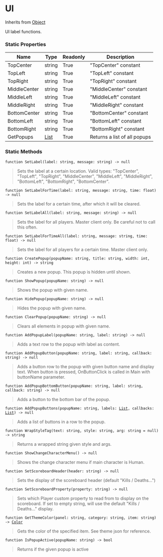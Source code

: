 # UI
Inherits from [Object](../objects/Object.md)

UI label functions.

### Static Properties
|Name|Type|Readonly|Description|
|---|---|---|---|
|TopCenter|string|True|"TopCenter" constant|
|TopLeft|string|True|"TopLeft" constant|
|TopRight|string|True|"TopRight" constant|
|MiddleCenter|string|True|"MiddleCenter" constant|
|MiddleLeft|string|True|"MiddleLeft" constant|
|MiddleRight|string|True|"MiddleRight" constant|
|BottomCenter|string|True|"BottomCenter" constant|
|BottomLeft|string|True|"BottomLeft" constant|
|BottomRight|string|True|"BottomRight" constant|
|GetPopups|[List](../objects/List.md)|True|Returns a list of all popups|


### Static Methods
<pre class="language-typescript"><code class="lang-typescript">function SetLabel(label: string, message: string) -> null</code></pre>
> Sets the label at a certain location. Valid types: "TopCenter", "TopLeft", "TopRight", "MiddleCenter", "MiddleLeft", "MiddleRight", "BottomLeft", "BottomRight", "BottomCenter".
> 
<pre class="language-typescript"><code class="lang-typescript">function SetLabelForTime(label: string, message: string, time: float) -> null</code></pre>
> Sets the label for a certain time, after which it will be cleared.
> 
<pre class="language-typescript"><code class="lang-typescript">function SetLabelAll(label: string, message: string) -> null</code></pre>
> Sets the label for all players. Master client only. Be careful not to call this often.
> 
<pre class="language-typescript"><code class="lang-typescript">function SetLabelForTimeAll(label: string, message: string, time: float) -> null</code></pre>
> Sets the label for all players for a certain time. Master client only.
> 
<pre class="language-typescript"><code class="lang-typescript">function CreatePopup(popupName: string, title: string, width: int, height: int) -> string</code></pre>
> Creates a new popup. This popup is hidden until shown.
> 
<pre class="language-typescript"><code class="lang-typescript">function ShowPopup(popupName: string) -> null</code></pre>
> Shows the popup with given name.
> 
<pre class="language-typescript"><code class="lang-typescript">function HidePopup(popupName: string) -> null</code></pre>
> Hides the popup with given name.
> 
<pre class="language-typescript"><code class="lang-typescript">function ClearPopup(popupName: string) -> null</code></pre>
> Clears all elements in popup with given name.
> 
<pre class="language-typescript"><code class="lang-typescript">function AddPopupLabel(popupName: string, label: string) -> null</code></pre>
> Adds a text row to the popup with label as content.
> 
<pre class="language-typescript"><code class="lang-typescript">function AddPopupButton(popupName: string, label: string, callback: string) -> null</code></pre>
> Adds a button row to the popup with given button name and display text. When button is pressed, OnButtonClick is called in Main with buttonName parameter.
> 
<pre class="language-typescript"><code class="lang-typescript">function AddPopupBottomButton(popupName: string, label: string, callback: string) -> null</code></pre>
> Adds a button to the bottom bar of the popup.
> 
<pre class="language-typescript"><code class="lang-typescript">function AddPopupButtons(popupName: string, labels: <a data-footnote-ref href="#user-content-fn-14">List</a>, callbacks: <a data-footnote-ref href="#user-content-fn-14">List</a>) -> null</code></pre>
> Adds a list of buttons in a row to the popup.
> 
<pre class="language-typescript"><code class="lang-typescript">function WrapStyleTag(text: string, style: string, arg: string = null) -> string</code></pre>
> Returns a wrapped string given style and args.
> 
<pre class="language-typescript"><code class="lang-typescript">function ShowChangeCharacterMenu() -> null</code></pre>
> Shows the change character menu if main character is Human.
> 
<pre class="language-typescript"><code class="lang-typescript">function SetScoreboardHeader(header: string) -> null</code></pre>
> Sets the display of the scoreboard header (default "Kills / Deaths...")
> 
<pre class="language-typescript"><code class="lang-typescript">function SetScoreboardProperty(property: string) -> null</code></pre>
> Sets which Player custom property to read from to display on the scoreboard. If set to empty string, will use the default "Kills / Deaths..." display.
> 
<pre class="language-typescript"><code class="lang-typescript">function GetThemeColor(panel: string, category: string, item: string) -> <a data-footnote-ref href="#user-content-fn-4">Color</a></code></pre>
> Gets the color of the specified item. See theme json for reference.
> 
<pre class="language-typescript"><code class="lang-typescript">function IsPopupActive(popupName: string) -> bool</code></pre>
> Returns if the given popup is active
> 

[^0]: [Camera](../static/Camera.md)
[^1]: [Character](../objects/Character.md)
[^2]: [Collider](../objects/Collider.md)
[^3]: [Collision](../objects/Collision.md)
[^4]: [Color](../objects/Color.md)
[^5]: [Convert](../static/Convert.md)
[^6]: [Cutscene](../static/Cutscene.md)
[^7]: [Dict](../objects/Dict.md)
[^8]: [Game](../static/Game.md)
[^9]: [Human](../objects/Human.md)
[^10]: [Input](../static/Input.md)
[^11]: [Json](../static/Json.md)
[^12]: [LineCastHitResult](../objects/LineCastHitResult.md)
[^13]: [LineRenderer](../objects/LineRenderer.md)
[^14]: [List](../objects/List.md)
[^15]: [Locale](../objects/Locale.md)
[^16]: [Map](../static/Map.md)
[^17]: [MapObject](../objects/MapObject.md)
[^18]: [MapTargetable](../objects/MapTargetable.md)
[^19]: [Math](../static/Math.md)
[^20]: [Network](../static/Network.md)
[^21]: [NetworkView](../objects/NetworkView.md)
[^22]: [PersistentData](../static/PersistentData.md)
[^23]: [Physics](../static/Physics.md)
[^24]: [Player](../objects/Player.md)
[^25]: [Quaternion](../objects/Quaternion.md)
[^26]: [Random](../objects/Random.md)
[^27]: [Range](../objects/Range.md)
[^28]: [RoomData](../static/RoomData.md)
[^29]: [Set](../objects/Set.md)
[^30]: [Shifter](../objects/Shifter.md)
[^31]: [String](../static/String.md)
[^32]: [Time](../static/Time.md)
[^33]: [Titan](../objects/Titan.md)
[^34]: [Transform](../objects/Transform.md)
[^35]: [UI](../static/UI.md)
[^36]: [Vector2](../objects/Vector2.md)
[^37]: [Vector3](../objects/Vector3.md)
[^38]: [Object](../objects/Object.md)
[^39]: [Component](../objects/Component.md)
